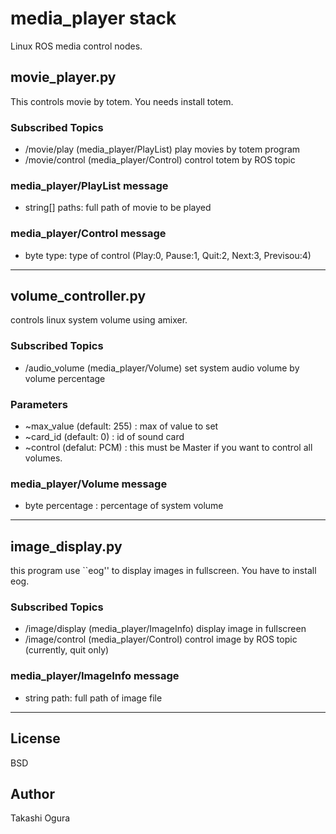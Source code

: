 media_player stack
============

Linux ROS media control nodes.

movie_player.py
---------------------------

This controls movie by totem. You needs install totem.

### Subscribed Topics ###

- /movie/play (media_player/PlayList)   play movies by totem program
- /movie/control (media_player/Control)   control totem by ROS topic


### media_player/PlayList message ### 

- string[] paths:   full path of movie to be played

### media_player/Control message ###

- byte type: type of control (Play:0, Pause:1, Quit:2, Next:3, Previsou:4)

---

volume_controller.py
---------------------------

controls linux system volume using amixer.

### Subscribed Topics ###

- /audio_volume (media_player/Volume)   set system audio volume by volume percentage

### Parameters ###

- ~max_value (default: 255) : max of value to set
- ~card_id (default: 0) : id of sound card
- ~control (defalut: PCM) : this must be Master if you want to control all volumes.

### media_player/Volume message ###

- byte percentage : percentage of system volume

---

image_display.py
-------------------------

this program use ``eog'' to display images in fullscreen. You have to install eog.

### Subscribed Topics ###

- /image/display (media_player/ImageInfo)   display image in fullscreen
- /image/control (media_player/Control)     control image by ROS topic (currently, quit only)

### media_player/ImageInfo message ###
- string path: full path of image file 

---

License
------------
BSD

Author
------------
Takashi Ogura

